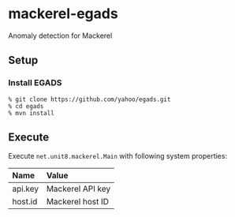 # mackerel-egads
Anomaly detection for Mackerel

## Setup

### Install EGADS

```
% git clone https://github.com/yahoo/egads.git
% cd egads
% mvn install
```

## Execute

Execute `net.unit8.mackerel.Main` with following system properties:

|Name |Value|
|:----|:----|
|api.key|Mackerel API key|
|host.id|Mackerel host ID|

